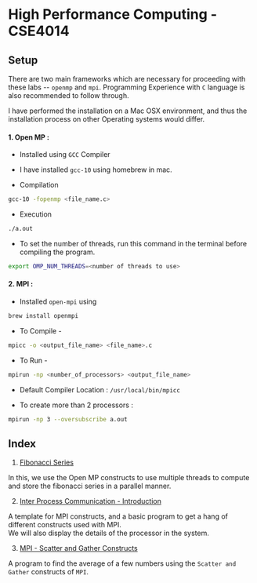 # High Performance Computing - CSE4014



## Setup

There are two main frameworks which are necessary for proceeding with these labs -- `openmp` and `mpi`. Programming Experience with `C` language is also recommended to follow through.

I have performed the installation on a Mac OSX environment, and thus the installation process on other Operating systems would differ.

#### 1. Open MP :

* Installed using `GCC` Compiler

* I have installed `gcc-10` using homebrew in mac.

* Compilation
```bash
gcc-10 -fopenmp <file_name.c>
```

* Execution
```bash
./a.out
```

* To set the number of threads, run this command in the terminal before compiling the program.
```bash
export OMP_NUM_THREADS=<number of threads to use> 
```


#### 2. MPI :

* Installed `open-mpi` using 
```bash
brew install openmpi
```

* To Compile -
```bash
mpicc -o <output_file_name> <file_name>.c
```

* To Run -
```bash
mpirun -np <number_of_processors> <output_file_name>
```

* Default Compiler Location : `/usr/local/bin/mpicc`

* To create more than 2 processors :
```bash
mpirun -np 3 --oversubscribe a.out
```



## Index

1. [Fibonacci Series](./fibonacci_series.c)

In this, we use the Open MP constructs to use multiple threads to compute and store the fibonacci series in a parallel manner.


2. [Inter Process Communication - Introduction](./processor_details.c)

A template for MPI constructs, and a basic program to get a hang of different constructs used with MPI. <br>
We will also display the details of the processor in the system.


3. [MPI - Scatter and Gather Constructs](./average_scatter_gather.c)

A program to find the average of a few numbers using the `Scatter and Gather` constructs of `MPI`.


